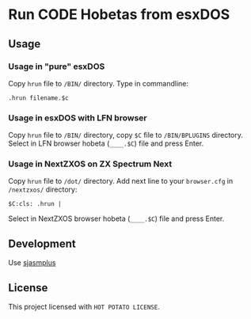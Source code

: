 # Run CODE Hobetas from esxDOS

## Usage

### Usage in "pure" esxDOS

Copy `hrun` file to  `/BIN/` directory.
Type in commandline:

```
.hrun filename.$c
```
### Usage in esxDOS with LFN browser

Copy `hrun` file to  `/BIN/` directory, copy `$C` file to `/BIN/BPLUGINS` directory.
Select in LFN browser hobeta (`____.$C`) file and press Enter.

### Usage in NextZXOS on ZX Spectrum Next

Copy `hrun` file to  `/dot/` directory.
Add next line to your `browser.cfg` in `/nextzxos/` directory:

```
$C:cls: .hrun |
```
Select in NextZXOS browser hobeta (`____.$C`) file and press Enter.

## Development

Use [sjasmplus](https://github.com/z00m128/sjasmplus)

## License

This project licensed with `HOT POTATO LICENSE`.
